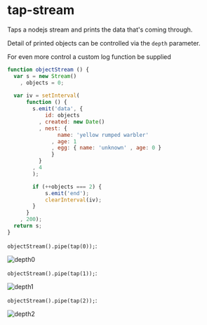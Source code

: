 # tap-stream

Taps a nodejs stream and prints the data that's coming through.

Detail of printed objects can be controlled via the `depth` parameter.

For even more control a custom log function be supplied

```javascript
function objectStream () {
  var s = new Stream()
    , objects = 0;
 
  var iv = setInterval(
      function () {
        s.emit('data', { 
            id: objects
          , created: new Date()
          , nest: { 
                name: 'yellow rumped warbler'
              , age: 1
              , egg: { name: 'unknown' , age: 0 }
              } 
          }
        , 4
        );

        if (++objects === 2) {
            s.emit('end');
            clearInterval(iv);
        }
      }
    , 200);
  return s;
}
```

`objectStream().pipe(tap(0));`:

![depth0](https://github.com/thlorenz/tap-stream/raw/master/assets/depth0.png)

`objectStream().pipe(tap(1));`:

![depth1](https://github.com/thlorenz/tap-stream/raw/master/assets/depth1.png)

`objectStream().pipe(tap(2));`:

![depth2](https://github.com/thlorenz/tap-stream/raw/master/assets/depth2.png)
